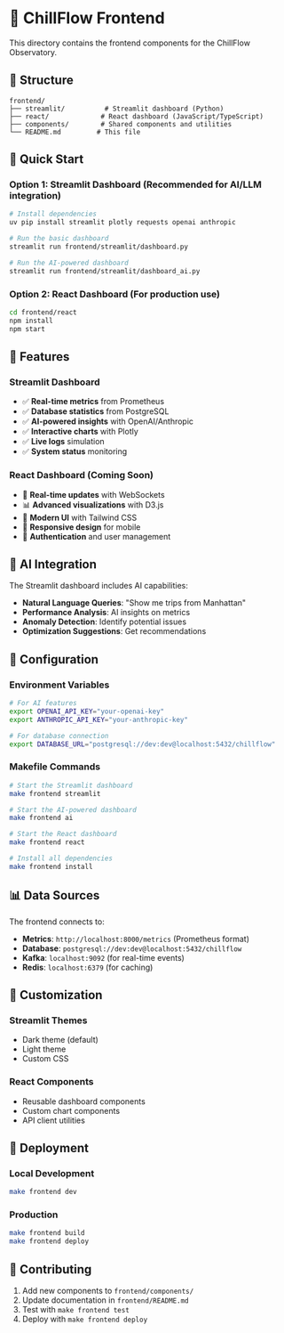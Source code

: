 # 🌊 ChillFlow Frontend

This directory contains the frontend components for the ChillFlow Observatory.

## 📁 Structure

```
frontend/
├── streamlit/          # Streamlit dashboard (Python)
├── react/             # React dashboard (JavaScript/TypeScript)
├── components/        # Shared components and utilities
└── README.md         # This file
```

## 🚀 Quick Start

### Option 1: Streamlit Dashboard (Recommended for AI/LLM integration)

```bash
# Install dependencies
uv pip install streamlit plotly requests openai anthropic

# Run the basic dashboard
streamlit run frontend/streamlit/dashboard.py

# Run the AI-powered dashboard
streamlit run frontend/streamlit/dashboard_ai.py
```

### Option 2: React Dashboard (For production use)

```bash
cd frontend/react
npm install
npm start
```

## 🎯 Features

### Streamlit Dashboard
- ✅ **Real-time metrics** from Prometheus
- ✅ **Database statistics** from PostgreSQL
- ✅ **AI-powered insights** with OpenAI/Anthropic
- ✅ **Interactive charts** with Plotly
- ✅ **Live logs** simulation
- ✅ **System status** monitoring

### React Dashboard (Coming Soon)
- 🔄 **Real-time updates** with WebSockets
- 📊 **Advanced visualizations** with D3.js
- 🎨 **Modern UI** with Tailwind CSS
- 📱 **Responsive design** for mobile
- 🔐 **Authentication** and user management

## 🤖 AI Integration

The Streamlit dashboard includes AI capabilities:

- **Natural Language Queries**: "Show me trips from Manhattan"
- **Performance Analysis**: AI insights on metrics
- **Anomaly Detection**: Identify potential issues
- **Optimization Suggestions**: Get recommendations

## 🔧 Configuration

### Environment Variables

```bash
# For AI features
export OPENAI_API_KEY="your-openai-key"
export ANTHROPIC_API_KEY="your-anthropic-key"

# For database connection
export DATABASE_URL="postgresql://dev:dev@localhost:5432/chillflow"
```

### Makefile Commands

```bash
# Start the Streamlit dashboard
make frontend streamlit

# Start the AI-powered dashboard
make frontend ai

# Start the React dashboard
make frontend react

# Install all dependencies
make frontend install
```

## 📊 Data Sources

The frontend connects to:

- **Metrics**: `http://localhost:8000/metrics` (Prometheus format)
- **Database**: `postgresql://dev:dev@localhost:5432/chillflow`
- **Kafka**: `localhost:9092` (for real-time events)
- **Redis**: `localhost:6379` (for caching)

## 🎨 Customization

### Streamlit Themes
- Dark theme (default)
- Light theme
- Custom CSS

### React Components
- Reusable dashboard components
- Custom chart components
- API client utilities

## 🚀 Deployment

### Local Development
```bash
make frontend dev
```

### Production
```bash
make frontend build
make frontend deploy
```

## 🤝 Contributing

1. Add new components to `frontend/components/`
2. Update documentation in `frontend/README.md`
3. Test with `make frontend test`
4. Deploy with `make frontend deploy`
